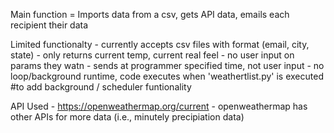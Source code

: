 Main function = Imports data from a csv, gets API data, emails each recipient their data

Limited functionalty - currently accepts csv files with format (email, city, state)
                     - only returns current temp, current real feel
                     - no user input on params they watn
                     - sends at programmer specified time, not user input
                     - no loop/background runtime, code executes when 'weathertlist.py' is executed #to add background / scheduler funtionality
                     
                     
           
API Used - https://openweathermap.org/current
         - openweathermap has other APIs for more data (i.e., minutely precipiation data)
